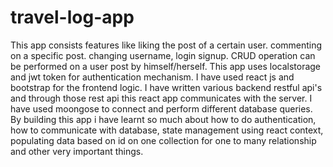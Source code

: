 # travel-log-app
This app consists features like liking the post of a certain user. commenting on a specific post. changing username, login signup. CRUD operation can be performed on a user post by himself/herself. This app uses localstorage and jwt token for authentication mechanism. I have used react js and bootstrap for the frontend logic. I have written various backend restful api's and through those rest api this react app communicates with the server. I have used moongose to connect and perform different database queries. By building this app i have learnt so much about how to do authentication, how to communicate with database, state management using react context, populating data based on id on one collection for one to many relationship and other very important things.
